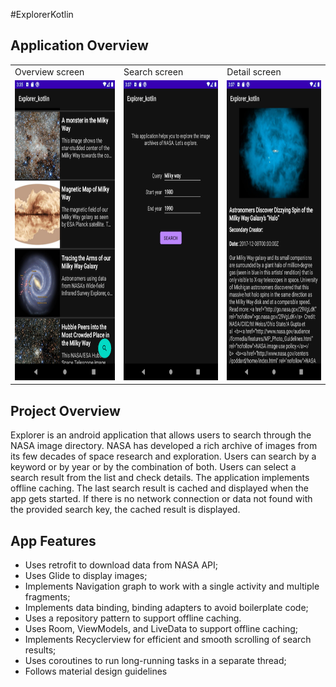 #ExplorerKotlin


## Application Overview

<table>
  <tr>
    <td>Overview screen</td>
     <td>Search screen</td>
      <td>Detail screen</td>
  </tr>
  <tr>
    <td><img src="/screenShots/overview.png" width=270 height=480></td>
    <td><img src="/screenShots/search.png" width=270 height=480></td>
     <td><img src="/screenShots/details.png" width=270 height=480></td>
  </tr>
 
 </table>


## Project Overview
Explorer is an android application that allows users to search through the NASA image directory. NASA has developed a rich archive of images from its few decades of space research and exploration. Users can search by a keyword or by year or by the combination of both. Users can select a search result from the list and check details. The application implements offline caching. The last search result is cached and displayed when the app gets started. If there is no network connection or data not found with the provided search key, the cached result is displayed.


## App Features
- Uses retrofit to download data from NASA API; 
- Uses Glide to display images;
- Implements Navigation graph to work with a single activity and multiple fragments;
- Implements data binding, binding adapters to avoid boilerplate code;
- Uses a repository pattern to support offline caching.
- Uses Room, ViewModels, and LiveData to support offline caching; 
- Implements Recyclerview for efficient and smooth scrolling of search results; 
- Uses coroutines to run long-running tasks in a separate thread; 
- Follows material design guidelines






